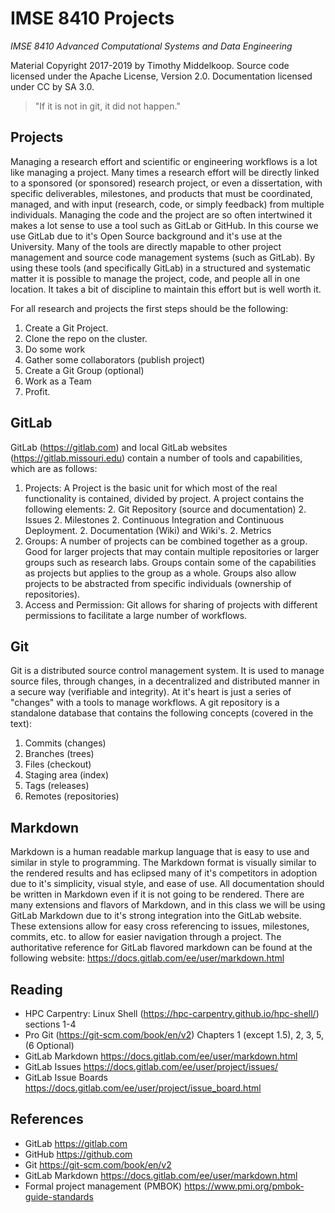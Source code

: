 # IMSE 8410 Projects

*IMSE 8410 Advanced Computational Systems and Data Engineering*

Material Copyright 2017-2019 by Timothy Middelkoop. Source code
licensed under the Apache License, Version 2.0. Documentation licensed
under CC by SA 3.0.

> "If it is not in git, it did not happen."

## Projects

Managing a research effort and scientific or engineering workflows is
a lot like managing a project.  Many times a research effort will be
directly linked to a sponsored (or sponsored) research project, or
even a dissertation, with specific deliverables, milestones, and
products that must be coordinated, managed, and with input (research,
code, or simply feedback) from multiple individuals.  Managing the
code and the project are so often intertwined it makes a lot sense to
use a tool such as GitLab or GitHub.  In this course we use GitLab due
to it's Open Source background and it's use at the University. Many of
the tools are directly mapable to other project management and source
code management systems (such as GitLab).  By using these tools (and
specifically GitLab) in a structured and systematic matter it is
possible to manage the project, code, and people all in one location.
It takes a bit of discipline to maintain this effort but is well worth
it.

For all research and projects the first steps should be the following:
 1. Create a Git Project.
 2. Clone the repo on the cluster.
 3. Do some work
 4. Gather some collaborators (publish project)
 5. Create a Git Group (optional)
 6. Work as a Team
 7. Profit.

## GitLab

GitLab (https://gitlab.com) and local GitLab websites
(https://gitlab.missouri.edu) contain a number of tools and
capabilities, which are as follows:

1. Projects: A Project is the basic unit for which most of the real
   functionality is contained, divided by project.  A project contains
   the following elements:
   2. Git Repository (source and documentation)
   2. Issues
   2. Milestones
   2. Continuous Integration and Continuous Deployment.
   2. Documentation (Wiki) and Wiki's.
   2. Metrics
1. Groups: A number of projects can be combined together as a group.
   Good for larger projects that may contain multiple repositories or
   larger groups such as research labs.  Groups contain some of the
   capabilities as projects but applies to the group as a whole.
   Groups also allow projects to be abstracted from specific
   individuals (ownership of repositories).
1. Access and Permission: Git allows for sharing of projects with
   different permissions to facilitate a large number of workflows.


## Git

Git is a distributed source control management system.  It is used to
manage source files, through changes, in a decentralized and
distributed manner in a secure way (verifiable and integrity).  At
it's heart is just a series of "changes" with a tools to manage
workflows.  A git repository is a standalone database that contains
the following concepts (covered in the text):
1. Commits (changes)
1. Branches (trees)
1. Files (checkout)
1. Staging area (index)
1. Tags (releases)
1. Remotes (repositories)


## Markdown

Markdown is a human readable markup language that is easy to use and
similar in style to programming.  The Markdown format is visually
similar to the rendered results and has eclipsed many of it's
competitors in adoption due to it's simplicity, visual style, and ease
of use.  All documentation should be written in Markdown even if it is
not going to be rendered. There are many extensions and flavors of
Markdown, and in this class we will be using GitLab Markdown due to
it's strong integration into the GitLab website.  These extensions
allow for easy cross referencing to issues, milestones, commits,
etc. to allow for easier navigation through a project.  The
authoritative reference for GitLab flavored markdown can be found at
the following website: https://docs.gitlab.com/ee/user/markdown.html

## Reading
 * HPC Carpentry: Linux Shell (https://hpc-carpentry.github.io/hpc-shell/) sections 1-4
 * Pro Git (https://git-scm.com/book/en/v2) Chapters 1 (except 1.5), 2, 3, 5, (6 Optional)
 * GitLab Markdown https://docs.gitlab.com/ee/user/markdown.html
 * GitLab Issues https://docs.gitlab.com/ee/user/project/issues/
 * GitLab Issue Boards https://docs.gitlab.com/ee/user/project/issue_board.html

## References
 * GitLab https://gitlab.com
 * GitHub https://github.com
 * Git https://git-scm.com/book/en/v2
 * GitLab Markdown https://docs.gitlab.com/ee/user/markdown.html
 * Formal project management (PMBOK) https://www.pmi.org/pmbok-guide-standards
